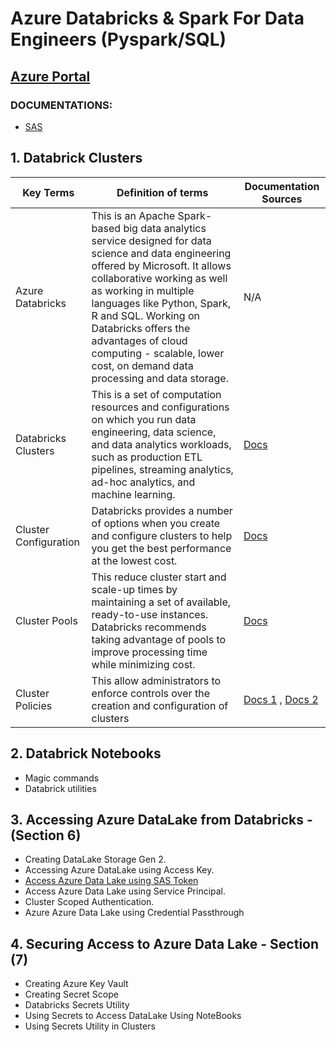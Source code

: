 # Azure Databricks & Spark For Data Engineers (Pyspark/SQL)
## [Azure Portal](https://portal.azure.com/#home)
### DOCUMENTATIONS:
- [SAS](https://learn.microsoft.com/en-us/azure/databricks/storage/azure-storage#access-azure-data-lake-storage-gen2-or-blob-storage-using-a-sas-token)



## 1. Databrick Clusters
Key Terms | Definition of terms | Documentation Sources |
| ----------- | ----------- |  ----------- |
| Azure Databricks| This is an Apache Spark-based big data analytics service designed for data science and data engineering offered by Microsoft. It allows collaborative working as well as working in multiple languages like Python, Spark, R and SQL. Working on Databricks offers the advantages of cloud computing - scalable, lower cost, on demand data processing and data storage.  |  N/A  | 
| Databricks Clusters   | This is a set of computation resources and configurations on which you run data engineering, data science, and data analytics workloads, such as production ETL pipelines, streaming analytics, ad-hoc analytics, and machine learning. |  [Docs](https://docs.databricks.com/en/clusters/index.html) |  
| Cluster Configuration  | Databricks provides a number of options when you create and configure clusters to help you get the best performance at the lowest cost. |  [Docs](https://docs.databricks.com/en/clusters/cluster-config-best-practices.html) |  
| Cluster Pools  | This reduce cluster start and scale-up times by maintaining a set of available, ready-to-use instances. Databricks recommends taking advantage of pools to improve processing time while minimizing cost. |  [Docs](https://docs.databricks.com/en/clusters/pools.html) | 
| Cluster Policies  | This allow administrators to enforce controls over the creation and configuration of clusters |  [Docs 1](https://docs.databricks.com/en/administration-guide/clusters/policies.html) ,  [Docs 2](https://docs.databricks.com/en/administration-guide/clusters/policies-best-practices.html) | 

## 2. Databrick Notebooks
- Magic commands
- Databrick utilities

## 3. Accessing Azure DataLake from Databricks - (Section 6)     
- Creating DataLake Storage Gen 2.
- Accessing Azure DataLake using Access Key.
- [Access Azure Data Lake using SAS Token](https://learn.microsoft.com/en-us/azure/databricks/storage/azure-storage#access-azure-data-lake-storage-gen2-or-blob-storage-using-a-sas-token)
- Access Azure Data Lake using Service Principal.
- Cluster Scoped Authentication.
- Azure Azure Data Lake using Credential Passthrough
  
     
## 4. Securing Access to Azure Data Lake - Section (7)
- Creating Azure Key Vault
- Creating Secret Scope
- Databricks Secrets Utility
- Using Secrets to Access DataLake Using NoteBooks
- Using Secrets Utility in Clusters
